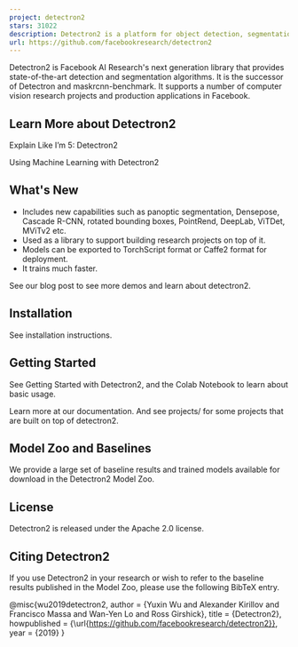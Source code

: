 ```yaml
---
project: detectron2
stars: 31022
description: Detectron2 is a platform for object detection, segmentation and other visual recognition tasks.
url: https://github.com/facebookresearch/detectron2
---
```


Detectron2 is Facebook AI Research's next generation library that provides state-of-the-art detection and segmentation algorithms. It is the successor of Detectron and maskrcnn-benchmark. It supports a number of computer vision research projects and production applications in Facebook.

  

Learn More about Detectron2
---------------------------

Explain Like I’m 5: Detectron2

Using Machine Learning with Detectron2

What's New
----------

-   Includes new capabilities such as panoptic segmentation, Densepose, Cascade R-CNN, rotated bounding boxes, PointRend, DeepLab, ViTDet, MViTv2 etc.
-   Used as a library to support building research projects on top of it.
-   Models can be exported to TorchScript format or Caffe2 format for deployment.
-   It trains much faster.

See our blog post to see more demos and learn about detectron2.

Installation
------------

See installation instructions.

Getting Started
---------------

See Getting Started with Detectron2, and the Colab Notebook to learn about basic usage.

Learn more at our documentation. And see projects/ for some projects that are built on top of detectron2.

Model Zoo and Baselines
-----------------------

We provide a large set of baseline results and trained models available for download in the Detectron2 Model Zoo.

License
-------

Detectron2 is released under the Apache 2.0 license.

Citing Detectron2
-----------------

If you use Detectron2 in your research or wish to refer to the baseline results published in the Model Zoo, please use the following BibTeX entry.

@misc{wu2019detectron2,
  author =       {Yuxin Wu and Alexander Kirillov and Francisco Massa and
                  Wan-Yen Lo and Ross Girshick},
  title =        {Detectron2},
  howpublished = {\\url{https://github.com/facebookresearch/detectron2}},
  year =         {2019}
}

